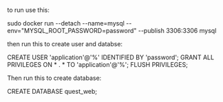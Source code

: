 to run use this:

sudo docker run --detach --name=mysql --env="MYSQL_ROOT_PASSWORD=password" --publish 3306:3306 mysql

then run this to create user and databse:

CREATE USER 'application'@'%' IDENTIFIED BY 'password';
GRANT ALL PRIVILEGES ON * . * TO 'application'@'%';
FLUSH PRIVILEGES;

Then run this to create database:

CREATE DATABASE quest_web;


